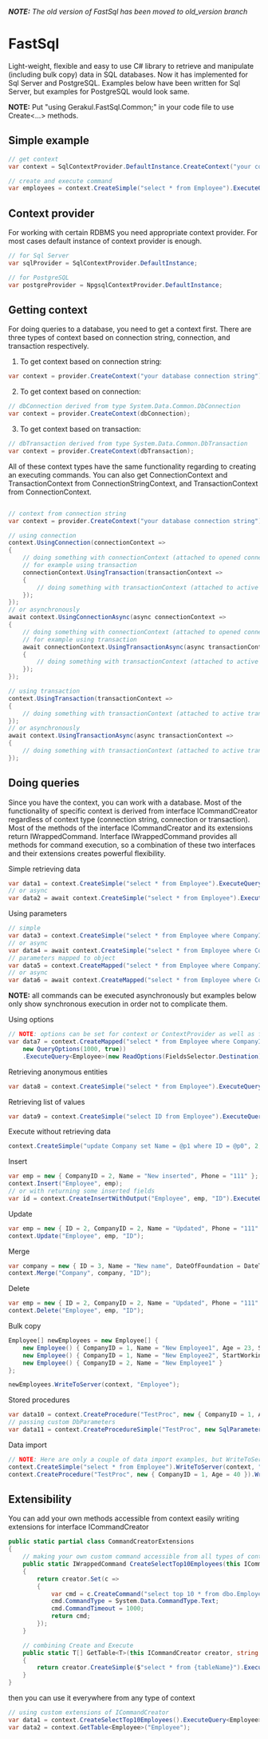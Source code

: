 _**NOTE:** The old version of FastSql has been moved to old\_version branch_
# FastSql
Light-weight, flexible and easy to use C# library to retrieve and manipulate (including bulk copy) data in SQL databases. Now it has implemented for Sql Server and PostgreSQL. Examples below have been written for Sql Server, but examples for PostgreSQL would look same.

**NOTE:** Put "using Gerakul.FastSql.Common;" in your code file to use Create<...> methods.

## Simple example
  ```csharp
  // get context
  var context = SqlContextProvider.DefaultInstance.CreateContext("your connection string");

  // create and execute command
  var employees = context.CreateSimple("select * from Employee").ExecuteQuery<Employee>().ToArray();
  ```
## Context provider
For working with certain RDBMS you need appropriate context provider. For most cases default instance of context provider is enough.
  ```csharp
  // for Sql Server
  var sqlProvider = SqlContextProvider.DefaultInstance;

  // for PostgreSQL
  var postgreProvider = NpgsqlContextProvider.DefaultInstance;
  ```

## Getting context
For doing queries to a database, you need to get a context first. There are three types of context based on connection string, connection, and transaction respectively.
1. To get context based on connection string:
  ```csharp
  var context = provider.CreateContext("your database connection string");
  ```
2. To get context based on connection:
  ```csharp
  // dbConnection derived from type System.Data.Common.DbConnection
  var context = provider.CreateContext(dbConnection);
  ```
3. To get context based on transaction:
  ```csharp
  // dbTransaction derived from type System.Data.Common.DbTransaction
  var context = provider.CreateContext(dbTransaction);
  ```
All of these context types have the same functionality regarding to creating an executing commands. 
You can also get ConnectionContext and TransactionContext from ConnectionStringContext, and TransactionContext from ConnectionContext.
  ```csharp
  
  // context from connection string
  var context = provider.CreateContext("your database connection string");
  
  // using connection
  context.UsingConnection(connectionContext =>
  {
      // doing something with connectionContext (attached to opened connection)
      // for example using transaction
      connectionContext.UsingTransaction(transactionContext =>
      {
          // doing something with transactionContext (attached to active transaction)
      });
  });
  // or asynchronously
  await context.UsingConnectionAsync(async connectionContext =>
  {
      // doing something with connectionContext (attached to opened connection)
      // for example using transaction
      await connectionContext.UsingTransactionAsync(async transactionContext =>
      {
          // doing something with transactionContext (attached to active transaction)
      });
  });
  
  // using transaction
  context.UsingTransaction(transactionContext =>
  {
      // doing something with transactionContext (attached to active transaction)
  });
  // or asynchronously
  await context.UsingTransactionAsync(async transactionContext =>
  {
      // doing something with transactionContext (attached to active transaction)
  });
  ```

## Doing queries
Since you have the context, you can work with a database. Most of the functionality of specific context is derived from interface ICommandCreator regardless of context type (connection string, connection or transaction). Most of the methods of the interface ICommandCreator and its extensions return IWrappedCommand. Interface IWrappedCommand provides all methods for command execution, so a combination of these two interfaces and their extensions creates powerful flexibility.

Simple retrieving data
  ```csharp
  var data1 = context.CreateSimple("select * from Employee").ExecuteQuery<Employee>().ToArray();
  // or async
  var data2 = await context.CreateSimple("select * from Employee").ExecuteQueryAsync<Employee>().ToArray();
  ```
Using parameters
  ```csharp
  // simple
  var data3 = context.CreateSimple("select * from Employee where CompanyID = @p0 and Age > @p1", 1, 40).ExecuteQuery<Employee>().ToArray();
  // or async
  var data4 = await context.CreateSimple("select * from Employee where CompanyID = @p0 and Age > @p1", 1, 40).ExecuteQueryAsync<Employee>().ToArray();
  // parameters mapped to object
  var data5 = context.CreateMapped("select * from Employee where CompanyID = @CompanyID and Age > @Age", new { CompanyID = 1, Age = 40 }).ExecuteQuery<Employee>().ToArray();
  // or async
  var data6 = await context.CreateMapped("select * from Employee where CompanyID = @CompanyID and Age > @Age", new { CompanyID = 1, Age = 40 }).ExecuteQueryAsync<Employee>().ToArray();
  ```

**NOTE:** all commands can be executed asynchronously but examples below only show synchronous execution in order not to complicate them.

Using options 
  ```csharp
  // NOTE: options can be set for context or ContextProvider as well as for certain command
  var data7 = context.CreateMapped("select * from Employee where CompanyID = @CompanyID and Age > @Age", new { CompanyID = 1, Age = 40 },
      new QueryOptions(1000, true))
      .ExecuteQuery<Employee>(new ReadOptions(FieldsSelector.Destination)).ToArray();
  ```
  
Retrieving anonymous entities
  ```csharp
  var data8 = context.CreateSimple("select * from Employee").ExecuteQueryAnonymous(new { ID = 0, Name = ""}).ToArray();
  ```
Retrieving list of values
  ```csharp
  var data9 = context.CreateSimple("select ID from Employee").ExecuteQueryFirstColumn<int>().ToArray();
  ```  
Execute without retrieving data
  ```csharp
  context.CreateSimple("update Company set Name = @p1 where ID = @p0", 2, "Updated Co").ExecuteNonQuery();
  ```  
Insert
  ```csharp
  var emp = new { CompanyID = 2, Name = "New inserted", Phone = "111" };
  context.Insert("Employee", emp);
  // or with returning some inserted fields
  var id = context.CreateInsertWithOutput("Employee", emp, "ID").ExecuteQueryFirstColumn<int>().First();
  ```  
Update
  ```csharp
  var emp = new { ID = 2, CompanyID = 2, Name = "Updated", Phone = "111" };
  context.Update("Employee", emp, "ID");
  ```
Merge
  ```csharp
  var company = new { ID = 3, Name = "New name", DateOfFoundation = DateTime.Now };
  context.Merge("Company", company, "ID");
  ```  
Delete
  ```csharp
  var emp = new { ID = 2, CompanyID = 2, Name = "Updated", Phone = "111" };
  context.Delete("Employee", emp, "ID");
  ```
Bulk copy
  ```csharp
  Employee[] newEmployees = new Employee[] {
      new Employee() { CompanyID = 1, Name = "New Employee1", Age = 23, StartWorking = DateTime.UtcNow },
      new Employee() { CompanyID = 1, Name = "New Employee2", StartWorking = DateTime.UtcNow },
      new Employee() { CompanyID = 2, Name = "New Employee1" }
  };
  
  newEmployees.WriteToServer(context, "Employee");
  ```  
Stored procedures
  ```csharp
  var data10 = context.CreateProcedure("TestProc", new { CompanyID = 1, Age = 40 }).ExecuteQuery<Employee>().ToArray();
  // passing custom DbParameters
  var data11 = context.CreateProcedureSimple("TestProc", new SqlParameter("CompanyID", 1), new SqlParameter("Age", 40)).ExecuteQuery<Employee>().ToArray();
  ```  
Data import
  ```csharp
  // NOTE: Here are only a couple of data import examples, but WriteToServer functionality can be applied for any IWrappedCommand
  context.CreateSimple("select * from Employee").WriteToServer(context, "Employee");
  context.CreateProcedure("TestProc", new { CompanyID = 1, Age = 40 }).WriteToServer(context, "Employee");
  ```

## Extensibility
You can add your own methods accessible from context easily writing extensions for interface ICommandCreator
  ```csharp
  public static partial class CommandCreatorExtensions
  {
      // making your own custom command accessible from all types of contexts (connection string, connection, transaction)
      public static IWrappedCommand CreateSelectTop10Employees(this ICommandCreator creator)
      {
          return creator.Set(c =>
          {
              var cmd = c.CreateCommand("select top 10 * from dbo.Employee");
              cmd.CommandType = System.Data.CommandType.Text;
              cmd.CommandTimeout = 1000;
              return cmd;
          });
      }
  
      // combining Create and Execute
      public static T[] GetTable<T>(this ICommandCreator creator, string tableName) where T : new()
      {
          return creator.CreateSimple($"select * from {tableName}").ExecuteQuery<T>().ToArray();
      }
  }
  ```
  then you can use it everywhere from any type of context
  ```csharp
  // using custom extensions of ICommandCreator
  var data1 = context.CreateSelectTop10Employees().ExecuteQuery<Employee>().ToArray();
  var data2 = context.GetTable<Employee>("Employee");
  ```
